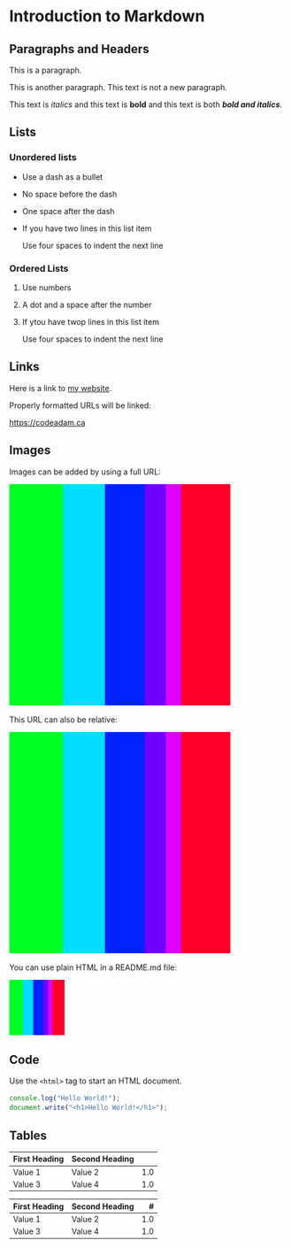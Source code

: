 # Introduction to Markdown

## Paragraphs and Headers

This is a paragraph. 

This is another paragraph. 
This text is not a new paragraph.

This text is *italics* and this text is **bold** and this text is both ***bold and italics***.

## Lists

### Unordered lists

- Use a dash as a bullet
- No space before the dash
- One space after the dash
- If you have two lines in this list item

    Use four spaces to indent the next line
    
### Ordered Lists

1. Use numbers
2. A dot and a space after the number
3. If ytou have twop lines in this list item

    Use four spaces to indent the next line

## Links

Here is a link to [my website](https://codeadam.ca).

Properly formatted URLs will be linked:

https://codeadam.ca

## Images

Images can be added by using a full URL:

![Text Image](https://raw.githubusercontent.com/codeadamca/sandbox/main/_readme/test.png)

This URL can also be relative:

![Text Image](_readme/test.png)

You can use plain HTML in a README.md file:

<img src="https://raw.githubusercontent.com/codeadamca/sandbox/main/_readme/test.png" width="100">

## Code

Use the `<html>` tag to start an HTML document.

```javascript
console.log("Hello World!");
document.write("<h1>Hello World!</h1>");
```

## Tables

| First Heading   | Second Heading     |      |
| --------------- | ------------------ | ---: |
| Value 1         | Value 2            | 1.0  |
| Value 3         | Value 4            | 1.0  |


First Heading | Second Heading | #
--- | --- | ---:
Value 1 | Value 2 | 1.0
Value 3 | Value 4 | 1.0

